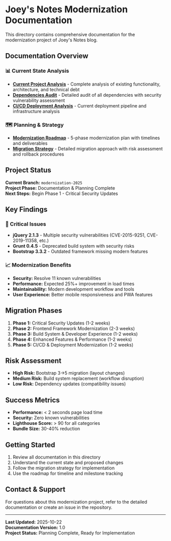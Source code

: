 # Joey's Notes Modernization Documentation

This directory contains comprehensive documentation for the modernization project of Joey's Notes blog.

## Documentation Overview

### 📊 Current State Analysis
- **[Current Project Analysis](current-project-analysis.md)** - Complete analysis of existing functionality, architecture, and technical debt
- **[Dependencies Audit](dependencies-audit.md)** - Detailed audit of all dependencies with security vulnerability assessment
- **[CI/CD Deployment Analysis](cicd-deployment-analysis.md)** - Current deployment pipeline and infrastructure analysis

### 🗺️ Planning & Strategy
- **[Modernization Roadmap](modernization-roadmap.md)** - 5-phase modernization plan with timelines and deliverables
- **[Migration Strategy](migration-strategy.md)** - Detailed migration approach with risk assessment and rollback procedures

## Project Status

**Current Branch:** `modernization-2025`  
**Project Phase:** Documentation & Planning Complete  
**Next Steps:** Begin Phase 1 - Critical Security Updates

## Key Findings

### 🚨 Critical Issues
- **jQuery 2.1.3** - Multiple security vulnerabilities (CVE-2015-9251, CVE-2019-11358, etc.)
- **Grunt 0.4.5** - Deprecated build system with security risks
- **Bootstrap 3.3.2** - Outdated framework missing modern features

### 📈 Modernization Benefits
- **Security:** Resolve 11 known vulnerabilities
- **Performance:** Expected 25%+ improvement in load times
- **Maintainability:** Modern development workflow and tools
- **User Experience:** Better mobile responsiveness and PWA features

## Migration Phases

1. **Phase 1:** Critical Security Updates (1-2 weeks)
2. **Phase 2:** Frontend Framework Modernization (2-3 weeks)
3. **Phase 3:** Build System & Developer Experience (1-2 weeks)
4. **Phase 4:** Enhanced Features & Performance (1-2 weeks)
5. **Phase 5:** CI/CD & Deployment Modernization (1-2 weeks)

## Risk Assessment

- **High Risk:** Bootstrap 3→5 migration (layout changes)
- **Medium Risk:** Build system replacement (workflow disruption)
- **Low Risk:** Dependency updates (compatibility issues)

## Success Metrics

- **Performance:** < 2 seconds page load time
- **Security:** Zero known vulnerabilities
- **Lighthouse Score:** > 90 for all categories
- **Bundle Size:** 30-40% reduction

## Getting Started

1. Review all documentation in this directory
2. Understand the current state and proposed changes
3. Follow the migration strategy for implementation
4. Use the roadmap for timeline and milestone tracking

## Contact & Support

For questions about this modernization project, refer to the detailed documentation or create an issue in the repository.

---

**Last Updated:** 2025-10-22  
**Documentation Version:** 1.0  
**Project Status:** Planning Complete, Ready for Implementation
